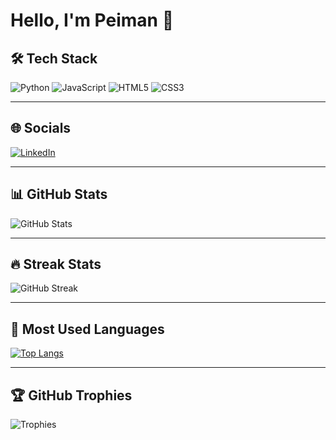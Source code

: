 # Hello, I'm Peiman 👋

## 🛠 Tech Stack
![Python](https://img.shields.io/badge/Python-3776AB?style=for-the-badge&logo=python&logoColor=white)
![JavaScript](https://img.shields.io/badge/JavaScript-F7DF1E?style=for-the-badge&logo=javascript&logoColor=black)
![HTML5](https://img.shields.io/badge/HTML5-E34F26?style=for-the-badge&logo=html5&logoColor=white)
![CSS3](https://img.shields.io/badge/CSS3-1572B6?style=for-the-badge&logo=css3&logoColor=white)

---

## 🌐 Socials
[![LinkedIn](https://img.shields.io/badge/LinkedIn-Profile-blue?style=for-the-badge&logo=linkedin)](https://www.linkedin.com/in/peyman123)

---

## 📊 GitHub Stats
![GitHub Stats](https://github-readme-stats.vercel.app/api?username=peyman123&show_icons=true&theme=radical)

---

## 🔥 Streak Stats
![GitHub Streak](https://github-readme-streak-stats.herokuapp.com/?user=peyman123&theme=radical)

---

## 📌 Most Used Languages
[![Top Langs](https://github-readme-stats.vercel.app/api/top-langs/?username=peyman123&layout=compact&theme=radical)](https://github.com/peyman123/github-readme-stats)

---

## 🏆 GitHub Trophies
![Trophies](https://github-profile-trophy.vercel.app/?username=peyman123&theme=darkhub)
